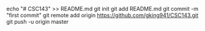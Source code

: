 echo "# CSC143" >> README.md
git init
git add README.md
git commit -m "first commit"
git remote add origin https://github.com/gking941/CSC143.git
git push -u origin master
